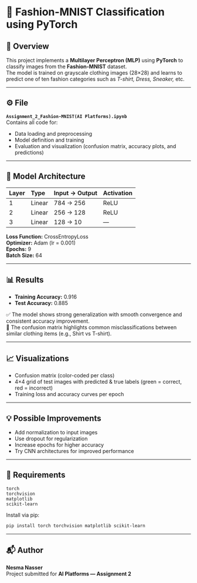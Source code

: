 # 🧠 Fashion-MNIST Classification using PyTorch

## 📌 Overview  
This project implements a **Multilayer Perceptron (MLP)** using **PyTorch** to classify images from the **Fashion-MNIST** dataset.  
The model is trained on grayscale clothing images (28×28) and learns to predict one of ten fashion categories such as *T-shirt, Dress, Sneaker,* etc.  

---

## ⚙️ File  
**`Assignment_2_Fashion-MNIST(AI Platforms).ipynb`**  
Contains all code for:  
- Data loading and preprocessing  
- Model definition and training  
- Evaluation and visualization (confusion matrix, accuracy plots, and predictions)

---

## 🧩 Model Architecture  
| Layer | Type | Input → Output | Activation |
|:------|:------|:----------------|:------------|
| 1 | Linear | 784 → 256 | ReLU |
| 2 | Linear | 256 → 128 | ReLU |
| 3 | Linear | 128 → 10 | — |

**Loss Function:** CrossEntropyLoss  
**Optimizer:** Adam (lr = 0.001)  
**Epochs:** 9  
**Batch Size:** 64  

---

## 📊 Results  
- **Training Accuracy:** 0.916  
- **Test Accuracy:** 0.885  

✅ The model shows strong generalization with smooth convergence and consistent accuracy improvement.  
🧩 The confusion matrix highlights common misclassifications between similar clothing items (e.g., Shirt vs T-shirt).  

---

## 📈 Visualizations  
- Confusion matrix (color-coded per class)  
- 4×4 grid of test images with predicted & true labels (green = correct, red = incorrect)  
- Training loss and accuracy curves per epoch  

---

## 💡 Possible Improvements  
- Add normalization to input images  
- Use dropout for regularization  
- Increase epochs for higher accuracy  
- Try CNN architectures for improved performance  

---

## 📝 Requirements  
```
torch
torchvision
matplotlib
scikit-learn
```

Install via pip:  
```bash
pip install torch torchvision matplotlib scikit-learn
```

---

## 📬 Author  
**Nesma Nasser**  
Project submitted for **AI Platforms — Assignment 2**  
